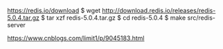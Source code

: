 https://redis.io/download
$ wget http://download.redis.io/releases/redis-5.0.4.tar.gz
$ tar xzf redis-5.0.4.tar.gz
$ cd redis-5.0.4
$ make
src/redis-server

https://www.cnblogs.com/limit1/p/9045183.html
